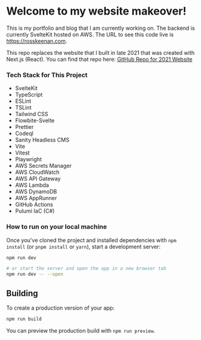 # Welcome to my website makeover!

This is my portfolio and blog that I am currently working on. The backend is currently SvelteKit hosted on AWS. The URL to see this code live is https://rosskeenan.com.

This repo replaces the website that I built in late 2021 that was created with Next.js (React). You can find that repo here: [GitHub Repo for 2021 Website](https://github.com/r-keenan/my-personal-website)

### Tech Stack for This Project

- SvelteKit
- TypeScript
- ESLint
- TSLint
- Tailwind CSS
- Flowbite-Svelte
- Prettier
- Codeql
- Sanity Headless CMS
- Vite
- Vitest
- Playwright
- AWS Secrets Manager
- AWS CloudWatch
- AWS API Gateway
- AWS Lambda
- AWS DynamoDB
- AWS AppRunner
- GitHub Actions
- Pulumi IaC (C#)

### How to run on your local machine

Once you've cloned the project and installed dependencies with `npm install` (or `pnpm install` or `yarn`), start a development server:

```bash
npm run dev

# or start the server and open the app in a new browser tab
npm run dev -- --open
```

## Building

To create a production version of your app:

```bash
npm run build
```

You can preview the production build with `npm run preview`.
